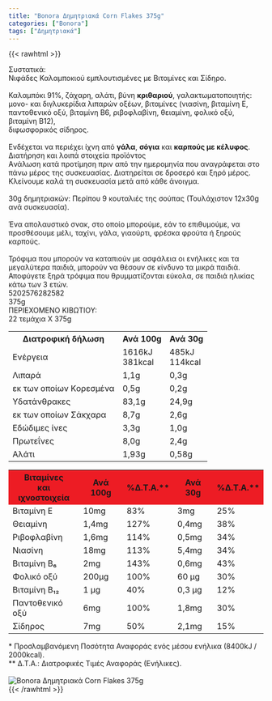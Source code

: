 ```yaml
---
title: "Bonora Δημητριακά Corn Flakes 375g"
categories: ["Bonora"]
tags: ["Δημητριακά"]
---
```

{{< rawhtml >}}

<div class="sload61"><div class="product"><div id="sistatika">Συστατικά:</div><div class="alltext">Νιφάδες Καλαμποκιού εμπλουτισμένες με Βιταμίνες και Σίδηρο.<br><br>Καλαμπόκι 91%, ζάχαρη, αλάτι, βύνη <b>κριθαριού</b>, γαλακτωματοποιητής: μονο- και διγλυκερίδια λιπαρών οξέων, βιταμίνες (νιασίνη, βιταμίνη Ε, παντοθενικό οξύ, βιταμίνη Β6, ριβοφλαβίνη, θειαμίνη, φολικό οξύ, βιταμίνη Β12),<br>διφωσφορικός σίδηρος.<br><br>Ενδέχεται να περιέχει ίχνη από <b>γάλα</b>, <b>σόγια</b> και <b>καρπούς με κέλυφος</b>.</div><div id="loipa">Διατήρηση και λοιπά στοιχεία προϊόντος</div><div class="alltext">Aνάλωση κατά προτίμηση πριν από την ημερομηνία που αναγράφεται στο πάνω μέρος της συσκευασίας. Διατηρείται σε δροσερό και ξηρό μέρος. Κλείνουμε καλά τη συσκευασία μετά από κάθε άνοιγμα.<br><br>30g δημητριακών: Περίπου 9 κουταλιές της σούπας (Τουλάχιστον 12x30g ανά συσκευασία).<br><br>Ένα απολαυστικό σνακ, στο οποίο μπορούμε, εάν το επιθυμούμε, να προσθέσουμε μέλι, ταχίνι, γάλα, γιαούρτι, φρέσκα φρούτα ή ξηρούς καρπούς.<br><br>Τρόφιμα που μπορούν να καταπιούν με ασφάλεια οι ενήλικες και τα μεγαλύτερα παιδιά, μπορούν να θέσουν σε κίνδυνο τα μικρά παιδιά. Αποφύγετε ξηρά τρόφιμα που θρυμματίζονται εύκολα, σε παιδιά ηλικίας κάτω των 3 ετών.</div><div id="barcode"><div id="barimage1"></div><span id="bartext">5202576282582</span></div><div id="varos"><div id="varosimage1"></div><span id="varostext">375g</span></div><div id="kivotio">ΠΕΡΙΕΧΟΜΕΝΟ ΚΙΒΩΤΙΟΥ:<br>22 τεμάχια Χ 375g</div><div class="tabout"><table id="diatable"><tbody><tr><th>Διατροφική δήλωση</th><th>Ανά 100g</th><th>Ανά 30g</th></tr><tr><td class="texr2">Ενέργεια</td><td class="texr">1616kJ<br>381kcal</td><td class="texr">485kJ<br>114kcal</td></tr><tr><td class="texr2">Λιπαρά</td><td class="texr">1,1g</td><td class="texr">0,3g</td></tr><tr><td class="gray">εκ των οποίων Kορεσµένα</td><td class="gray2">0,5g</td><td class="gray2">0,2g</td></tr><tr><td class="texr2">Yδατάνθρακες</td><td class="texr">83,1g</td><td class="texr">24,9g</td></tr><tr><td class="gray">εκ των οποίων Σάκχαρα</td><td class="gray2">8,7g</td><td class="gray2">2,6g</td></tr><tr><td class="texr2">Εδώδιµες ίνες</td><td class="texr">3,3g</td><td class="texr">1,0g</td></tr><tr><td class="texr2">Πρωτεΐνες</td><td class="texr">8,0g</td><td class="texr">2,4g</td></tr><tr><td class="texr2">Αλάτι</td><td class="texr">1,93g</td><td class="texr">0,58g</td></tr></tbody></table></div><div class="keno"></div><div class="tabout"><table id="diatable"><tbody><tr><th style="background:#ed1c24">Βιταμίνες<br>και ιχνοστοιχεία</th><th style="background:#ed1c24">Ανά 100g</th><th style="background:#ed1c24">%Δ.Τ.Α.**</th><th style="background:#ed1c24">Ανά 30g</th><th style="background:#ed1c24">%Δ.Τ.Α.**</th></tr><tr><td class="texr2">Βιταμίνη Ε</td><td class="texr">10mg</td><td class="texr">83%</td><td class="texr">3mg</td><td class="texr">25%</td></tr><tr><td class="texr2">Θειαμίνη</td><td class="texr">1,4mg</td><td class="texr">127%</td><td class="texr">0,4mg</td><td class="texr">38%</td></tr><tr><td class="texr2">Ριβοφλαβίνη</td><td class="texr">1,6mg</td><td class="texr">114%</td><td class="texr">0,5mg</td><td class="texr">34%</td></tr><tr><td class="texr2">Νιασίνη</td><td class="texr">18mg</td><td class="texr">113%</td><td class="texr">5,4mg</td><td class="texr">34%</td></tr><tr><td class="texr2">Βιταμίνη Β₆</td><td class="texr">2mg</td><td class="texr">143%</td><td class="texr">0,6mg</td><td class="texr">43%</td></tr><tr><td class="texr2">Φολικό οξύ</td><td class="texr">200μg</td><td class="texr">100%</td><td class="texr">60 μg</td><td class="texr">30%</td></tr><tr><td class="texr2">Βιταμίνη Β₁₂</td><td class="texr">1 μg</td><td class="texr">40%</td><td class="texr">0,3 μg</td><td class="texr">12%</td></tr><tr><td class="texr2">Παντοθενικό οξύ</td><td class="texr">6mg</td><td class="texr">100%</td><td class="texr">1,8mg</td><td class="texr">30%</td></tr><tr><td class="texr2">Σίδηρος</td><td class="texr">7mg</td><td class="texr">50%</td><td class="texr">2,1mg</td><td class="texr">15%</td></tr></tbody></table></div><div class="alltext">* Προσλαμβανόμενη Ποσότητα Αναφοράς ενός μέσου ενήλικα (8400kJ / 2000kcal).<br>** Δ.Τ.Α.: Διατροφικές Τιμές Αναφοράς (Ενήλικες).</div><br><div class="pimg"><img alt="Bonora Δημητριακά Corn Flakes 375g" title="Bonora Δημητριακά Corn Flakes 375g" src="/media/images/bonora-dhmhtriaka-corn-flakes-375g.jpg"></div></div></div>
{{< /rawhtml >}}


